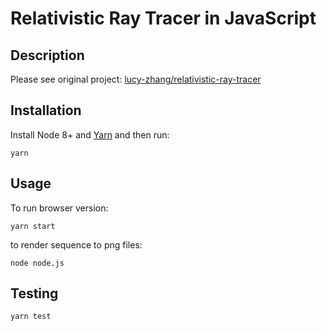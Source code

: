 # Relativistic Ray Tracer in JavaScript

## Description

Please see original project: [lucy-zhang/relativistic-ray-tracer](https://github.com/lucy-zhang/relativistic-ray-tracer)

## Installation

Install Node 8+ and [Yarn](https://yarnpkg.com/en/) and then run:

```
yarn
```

## Usage

To run browser version:

```
yarn start
```

to render sequence to png files:

```
node node.js
```

## Testing

```
yarn test
```
